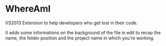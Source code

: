 WhereAmI
========

VS2013 Extension to help developers who get lost in their code.

It adds some informations on the background of the file in edit to recap the name, the folder position and the project name in which you're working.
